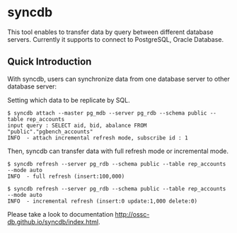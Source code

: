 syncdb
=======
This tool enables to transfer data by query between different database servers.
Currently it supports to connect to PostgreSQL, Oracle Database.

Quick Introduction
---
With syncdb, users can synchronize data from one database server to other database server:

Setting which data to be replicate by SQL.
````
$ syncdb attach --master pg_mdb --server pg_rdb --schema public --table rep_accounts
input query : SELECT aid, bid, abalance FROM "public"."pgbench_accounts"
INFO  - attach incremental refresh mode, subscribe id : 1
````

Then, syncdb can transfer data with full refresh mode or incremental mode.
 ````
 $ syncdb refresh --server pg_rdb --schema public --table rep_accounts --mode auto
INFO  - full refresh (insert:100,000)
````

````
$ syncdb refresh --server pg_rdb --schema public --table rep_accounts --mode auto
INFO  - incremental refresh (insert:0 update:1,000 delete:0)
````

Please take a look to documentation http://ossc-db.github.io/syncdb/index.html.


